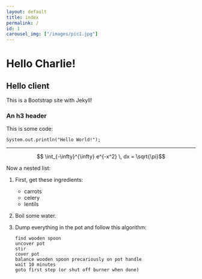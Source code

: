 ```yaml
---
layout: default
title: index
permalink: /
id: 1
carousel_img: ["/images/pic1.jpg"]
---
```

# Hello Charlie!

## Hello client ##

This is a Bootstrap site with Jekyll!

### An h3 header ###

This is some code:

``System.out.println("Hello World!");``

* * *

$$ \int_{-\infty}^{\infty} e^{-x^2} \, dx = \sqrt{\pi}$$

Now a nested list:

 1. First, get these ingredients:

      * carrots
      * celery
      * lentils

 2. Boil some water.

 3. Dump everything in the pot and follow
    this algorithm:

        find wooden spoon
        uncover pot
        stir
        cover pot
        balance wooden spoon precariously on pot handle
        wait 10 minutes
        goto first step (or shut off burner when done)

